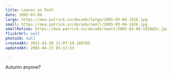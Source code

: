 ```yaml
---
title: Leaves on Path
date: 2005-03-06
large: https://mea.patrick.nz/decade/large/2005-03-06-1826.jpg
small: https://mea.patrick.nz/decade/small/2005-03-06-1826.jpg
smallRetina: https://mea.patrick.nz/decade/small/2005-03-06-1826@2x.jpg
flickrUrl: null
photoId: null
createdAt: 2011-01-30 11:07:18.108765
updatedAt: 2005-04-23 05:12:53

---
```

Autumn anyone?
